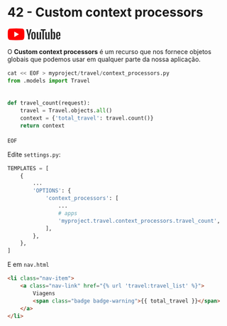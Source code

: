 # 42 - Custom context processors

<a href="https://youtu.be/VidyZ5gqSRY">
    <img src="../.gitbook/assets/youtube.png">
</a>

O **Custom context processors** é um recurso que nos fornece objetos globais que podemos usar em qualquer parte da nossa aplicação.

```python
cat << EOF > myproject/travel/context_processors.py
from .models import Travel


def travel_count(request):
    travel = Travel.objects.all()
    context = {'total_travel': travel.count()}
    return context

EOF
```

Edite `settings.py`:

```python
TEMPLATES = [
    {
        ...
        'OPTIONS': {
            'context_processors': [
                ...
                # apps
                'myproject.travel.context_processors.travel_count',
            ],
        },
    },
]
```

E em `nav.html`

```html
<li class="nav-item">
    <a class="nav-link" href="{% url 'travel:travel_list' %}">
        Viagens
        <span class="badge badge-warning">{{ total_travel }}</span>
    </a>
</li>
```

